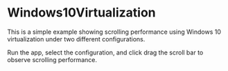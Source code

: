 # Windows10Virtualization

This is a simple example showing scrolling performance using Windows 10 virtualization under two different configurations.  

Run the app, select the configuration, and click drag the scroll bar to observe scrolling performance.

